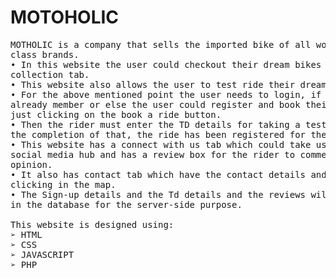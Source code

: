 # MOTOHOLIC
<pre>
MOTHOLIC is a company that sells the imported bike of all world 
class brands. 
• In this website the user could checkout their dream bikes under the 
collection tab.
• This website also allows the user to test ride their dream bike,
• For the above mentioned point the user needs to login, if they are 
already member or else the user could register and book their ride by 
just clicking on the book a ride button.
• Then the rider must enter the TD details for taking a test ride after 
the completion of that, the ride has been registered for them. 
• This website has a connect with us tab which could take user to their 
social media hub and has a review box for the rider to comment their 
opinion. 
• It also has contact tab which have the contact details and locate us by 
clicking in the map.
• The Sign-up details and the Td details and the reviews will be stored 
in the database for the server-side purpose.

This website is designed using:
➢ HTML
➢ CSS
➢ JAVASCRIPT
➢ PHP
</pre>
